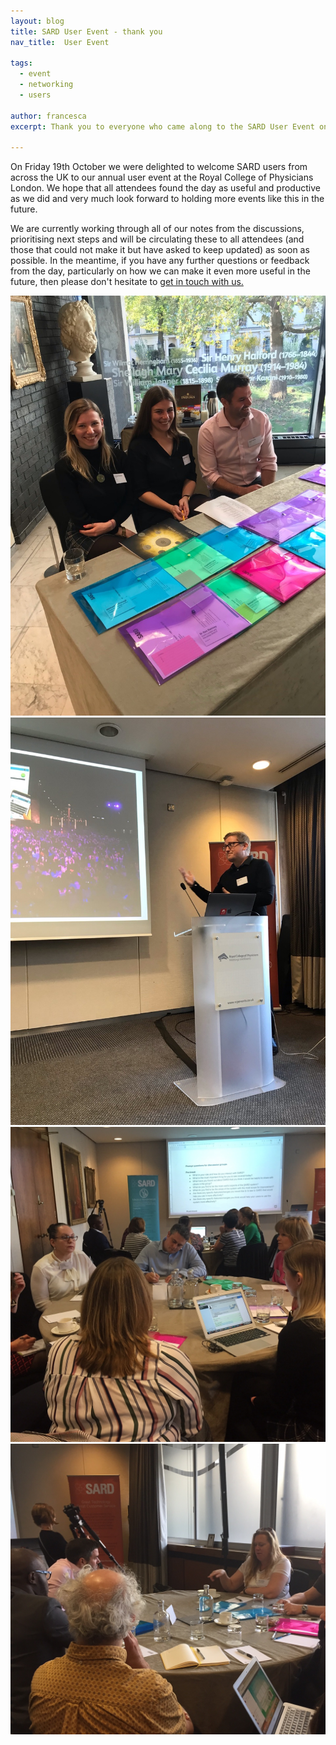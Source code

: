 ```yaml
---
layout: blog
title: SARD User Event - thank you
nav_title:  User Event

tags:
  - event
  - networking
  - users

author: francesca
excerpt: Thank you to everyone who came along to the SARD User Event on 19th October.

---
```

<p>On Friday 19th October we were delighted to welcome SARD users from across the UK to our annual user event at the Royal College of Physicians London.
We hope that all attendees found the day as useful and productive as we did and very much look forward to holding more events like this in the future.</p>
<p>We are currently working through all of our notes from the discussions, prioritising next steps and will be circulating these to all attendees (and those that could not make it but have asked to keep updated) as soon as possible. 
In the meantime, if you have any further questions or feedback from the day, particularly on how we can make it even more useful in the future, then please don't hesitate to <a href="mailto:francesca@sardjv.co.uk">get in touch with us.</a></p>

<div class='row'>
  <div class='col-sm-6 thumbnail'>
    <img src='/images/blog/francesca/user_event1.jpg'/>
  </div>
<div class='row'>
  <div class='col-sm-6 thumbnail'>
    <img src='/images/blog/francesca/user_event2.jpg'/>
  </div>
<div class='row'>
  <div class='col-sm-6 thumbnail'>
    <img src='/images/blog/francesca/user_event3.jpg'/>
  </div>
<div class='row'>
  <div class='col-sm-6 thumbnail'>
    <img src='/images/blog/francesca/user_event5.jpg'/>
  </div>